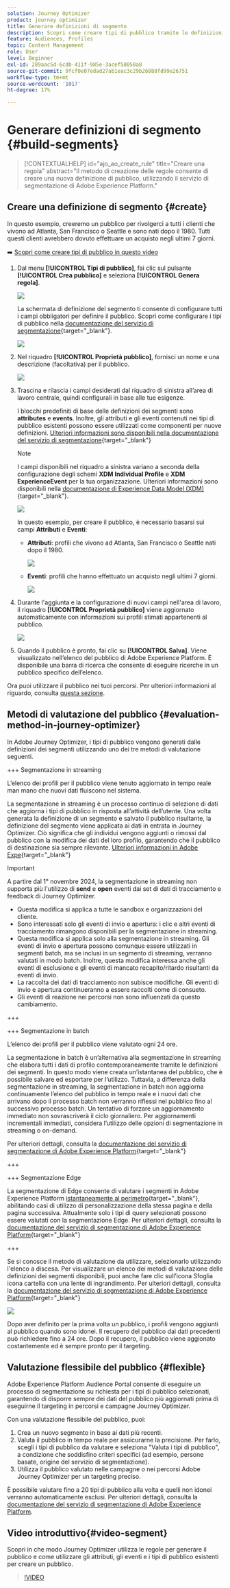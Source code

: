 ```yaml
---
solution: Journey Optimizer
product: journey optimizer
title: Generare definizioni di segmento
description: Scopri come creare tipi di pubblico tramite le definizioni dei segmenti
feature: Audiences, Profiles
topic: Content Management
role: User
level: Beginner
exl-id: 289aac5d-6cdb-411f-985e-3acef58050a8
source-git-commit: 9fcf0e07edad27ab1eac3c29b26888fd99e26751
workflow-type: tm+mt
source-wordcount: '1017'
ht-degree: 17%

---
```


# Generare definizioni di segmento {#build-segments}

>[!CONTEXTUALHELP]
>id="ajo_ao_create_rule"
>title="Creare una regola"
>abstract="Il metodo di creazione delle regole consente di creare una nuova definizione di pubblico, utilizzando il servizio di segmentazione di Adobe Experience Platform."

## Creare una definizione di segmento {#create}

In questo esempio, creeremo un pubblico per rivolgerci a tutti i clienti che vivono ad Atlanta, San Francisco o Seattle e sono nati dopo il 1980. Tutti questi clienti avrebbero dovuto effettuare un acquisto negli ultimi 7 giorni.

➡️ [Scopri come creare tipi di pubblico in questo video](#video-segment)

1. Dal menu **[!UICONTROL Tipi di pubblico]**, fai clic sul pulsante **[!UICONTROL Crea pubblico]** e seleziona **[!UICONTROL Genera regola]**.

   ![](assets/create-segment.png)

   La schermata di definizione del segmento ti consente di configurare tutti i campi obbligatori per definire il pubblico. Scopri come configurare i tipi di pubblico nella [documentazione del servizio di segmentazione](https://experienceleague.adobe.com/docs/experience-platform/segmentation/ui/overview.html?lang=it){target="_blank"}.

   ![](assets/segment-builder.png)

1. Nel riquadro **[!UICONTROL Proprietà pubblico]**, fornisci un nome e una descrizione (facoltativa) per il pubblico.

   ![](assets/segment-properties.png)

1. Trascina e rilascia i campi desiderati dal riquadro di sinistra all’area di lavoro centrale, quindi configurali in base alle tue esigenze.

   I blocchi predefiniti di base delle definizioni dei segmenti sono **attributes** e **events**. Inoltre, gli attributi e gli eventi contenuti nei tipi di pubblico esistenti possono essere utilizzati come componenti per nuove definizioni. [Ulteriori informazioni sono disponibili nella documentazione del servizio di segmentazione](https://experienceleague.adobe.com/en/docs/experience-platform/segmentation/ui/segment-builder#building-blocks){target="_blank"}

   >[!NOTE]
   >
   >I campi disponibili nel riquadro a sinistra variano a seconda della configurazione degli schemi **XDM Individual Profile** e **XDM ExperienceEvent** per la tua organizzazione.  Ulteriori informazioni sono disponibili nella [documentazione di Experience Data Model (XDM)](https://experienceleague.adobe.com/docs/experience-platform/xdm/home.html?lang=it){target="_blank"}.

   ![](assets/drag-fields.png)

   In questo esempio, per creare il pubblico, è necessario basarsi sui campi **Attributi** e **Eventi**:

   * **Attributi**: profili che vivono ad Atlanta, San Francisco o Seattle nati dopo il 1980.

     ![](assets/add-attributes.png)

   * **Eventi**: profili che hanno effettuato un acquisto negli ultimi 7 giorni.

     ![](assets/add-events.png)

1. Durante l&#39;aggiunta e la configurazione di nuovi campi nell&#39;area di lavoro, il riquadro **[!UICONTROL Proprietà pubblico]** viene aggiornato automaticamente con informazioni sui profili stimati appartenenti al pubblico.

   ![](assets/segment-estimate.png)

1. Quando il pubblico è pronto, fai clic su **[!UICONTROL Salva]**. Viene visualizzato nell’elenco del pubblico di Adobe Experience Platform. È disponibile una barra di ricerca che consente di eseguire ricerche in un pubblico specifico dell’elenco.

Ora puoi utilizzare il pubblico nei tuoi percorsi. Per ulteriori informazioni al riguardo, consulta [questa sezione](../audience/about-audiences.md).

## Metodi di valutazione del pubblico {#evaluation-method-in-journey-optimizer}

In Adobe Journey Optimizer, i tipi di pubblico vengono generati dalle definizioni dei segmenti utilizzando uno dei tre metodi di valutazione seguenti.

+++ Segmentazione in streaming

L’elenco dei profili per il pubblico viene tenuto aggiornato in tempo reale man mano che nuovi dati fluiscono nel sistema.

La segmentazione in streaming è un processo continuo di selezione di dati che aggiorna i tipi di pubblico in risposta all’attività dell’utente. Una volta generata la definizione di un segmento e salvato il pubblico risultante, la definizione del segmento viene applicata ai dati in entrata in Journey Optimizer. Ciò significa che gli individui vengono aggiunti o rimossi dal pubblico con la modifica dei dati del loro profilo, garantendo che il pubblico di destinazione sia sempre rilevante. [Ulteriori informazioni in Adobe Expe](https://experienceleague.adobe.com/docs/experience-platform/segmentation/ui/streaming-segmentation.html?lang=it){target="_blank"}

>[!IMPORTANT]
>
>A partire dal 1° novembre 2024, la segmentazione in streaming non supporta più l&#39;utilizzo di **send** e **open** eventi dai set di dati di tracciamento e feedback di Journey Optimizer.
>
>* Questa modifica si applica a tutte le sandbox e organizzazioni del cliente.
>* Sono interessati solo gli eventi di invio e apertura: i clic e altri eventi di tracciamento rimangono disponibili per la segmentazione in streaming.
>* Questa modifica si applica solo alla segmentazione in streaming. Gli eventi di invio e apertura possono comunque essere utilizzati in segmenti batch, ma se inclusi in un segmento di streaming, verranno valutati in modo batch. Inoltre, questa modifica interessa anche gli eventi di esclusione e gli eventi di mancato recapito/ritardo risultanti da eventi di invio.
>* La raccolta dei dati di tracciamento non subisce modifiche. Gli eventi di invio e apertura continueranno a essere raccolti come di consueto.
>* Gli eventi di reazione nei percorsi non sono influenzati da questo cambiamento.

+++

+++ Segmentazione in batch

L’elenco dei profili per il pubblico viene valutato ogni 24 ore.

La segmentazione in batch è un’alternativa alla segmentazione in streaming che elabora tutti i dati di profilo contemporaneamente tramite le definizioni dei segmenti. In questo modo viene creata un’istantanea del pubblico, che è possibile salvare ed esportare per l’utilizzo. Tuttavia, a differenza della segmentazione in streaming, la segmentazione in batch non aggiorna continuamente l’elenco del pubblico in tempo reale e i nuovi dati che arrivano dopo il processo batch non verranno riflessi nel pubblico fino al successivo processo batch. Un tentativo di forzare un aggiornamento immediato non sovrascriverà il ciclo giornaliero. Per aggiornamenti incrementali immediati, considera l’utilizzo delle opzioni di segmentazione in streaming o on-demand.

Per ulteriori dettagli, consulta la [documentazione del servizio di segmentazione di Adobe Experience Platform](https://experienceleague.adobe.com/docs/experience-platform/segmentation/home.html?lang=it#batch){target="_blank"}

+++

+++ Segmentazione Edge

La segmentazione di Edge consente di valutare i segmenti in Adobe Experience Platform [istantaneamente al perimetro](https://experienceleague.adobe.com/docs/experience-platform/edge/home.html){target="_blank"}, abilitando casi di utilizzo di personalizzazione della stessa pagina e della pagina successiva. Attualmente solo i tipi di query selezionati possono essere valutati con la segmentazione Edge. Per ulteriori dettagli, consulta la [documentazione del servizio di segmentazione di Adobe Experience Platform](https://experienceleague.adobe.com/docs/experience-platform/segmentation/ui/edge-segmentation.html#query-types){target="_blank"}

+++

Se si conosce il metodo di valutazione da utilizzare, selezionarlo utilizzando l&#39;elenco a discesa. Per visualizzare un elenco dei metodi di valutazione delle definizioni dei segmenti disponibili, puoi anche fare clic sull’icona Sfoglia icona cartella con una lente di ingrandimento. Per ulteriori dettagli, consulta la [documentazione del servizio di segmentazione di Adobe Experience Platform](https://experienceleague.adobe.com/docs/experience-platform/segmentation/ui/segment-builder.html#segment-properties){target="_blank"}

![](assets/evaluation-methods.png)

<!--The determination between batch segmentation and streaming segmentation is made by the system for each audience, based on the complexity and the cost of evaluating the segment definition rule. You can view the evaluation method for each audience in the **[!UICONTROL Evaluation method]** column of the audience list.
    
![](assets/evaluation-method.png)

>[!NOTE]
>
>If the **[!UICONTROL Evaluation method]** column does not display, you  need to add it using configuration button on the top right of the list.-->

Dopo aver definito per la prima volta un pubblico, i profili vengono aggiunti al pubblico quando sono idonei. Il recupero del pubblico dai dati precedenti può richiedere fino a 24 ore. Dopo il recupero, il pubblico viene aggionato costantemente ed è sempre pronto per il targeting.

## Valutazione flessibile del pubblico {#flexible}

Adobe Experience Platform Audience Portal consente di eseguire un processo di segmentazione su richiesta per i tipi di pubblico selezionati, garantendo di disporre sempre dei dati del pubblico più aggiornati prima di eseguirne il targeting in percorsi e campagne Journey Optimizer.

Con una valutazione flessibile del pubblico, puoi:

1. Crea un nuovo segmento in base ai dati più recenti.
1. Valuta il pubblico in tempo reale per assicurarne la precisione. Per farlo, scegli i tipi di pubblico da valutare e seleziona &quot;Valuta i tipi di pubblico&quot;, a condizione che soddisfino criteri specifici (ad esempio, persone basate, origine del servizio di segmentazione).
1. Utilizza il pubblico valutato nelle campagne o nei percorsi Adobe Journey Optimizer per un targeting preciso.

È possibile valutare fino a 20 tipi di pubblico alla volta e quelli non idonei verranno automaticamente esclusi. Per ulteriori dettagli, consulta la [documentazione del servizio di segmentazione di Adobe Experience Platform](https://experienceleague.adobe.com/en/docs/experience-platform/segmentation/ui/audience-portal#flexible-audience-evaluation).

## Video introduttivo{#video-segment}

Scopri in che modo Journey Optimizer utilizza le regole per generare il pubblico e come utilizzare gli attributi, gli eventi e i tipi di pubblico esistenti per creare un pubblico.

>[!VIDEO](https://video.tv.adobe.com/v/3425020?quality=12)
